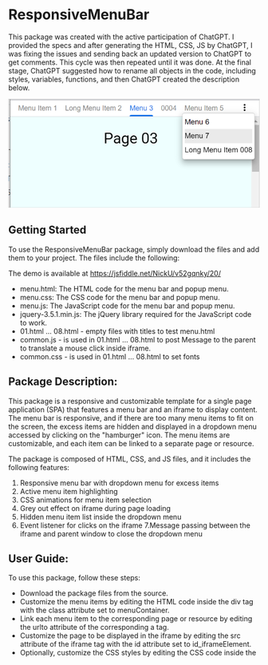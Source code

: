 # ResponsiveMenuBar

This package was created with the active participation of ChatGPT. I provided the specs and after generating the HTML, CSS, JS by ChatGPT, I was fixing the issues and sending back an updated version to ChatGPT to get comments. This cycle was then repeated until it was done. At the final stage, ChatGPT suggested how to rename all objects in the code, including styles, variables, functions, and then ChatGPT created the description below. 


![The menu.html in the browser](https://github.com/uspnick/ResponsiveMenuBar/blob/main/menu.html.png?raw=true)

## Getting Started

To use the ResponsiveMenuBar package, simply download the files and add them to your project. The files include the following:

The demo is available at https://jsfiddle.net/NickU/v52gqnky/20/

* menu.html: The HTML code for the menu bar and popup menu.
* menu.css: The CSS code for the menu bar and popup menu.
* menu.js: The JavaScript code for the menu bar and popup menu.
* jquery-3.5.1.min.js: The jQuery library required for the JavaScript code to work.
* 01.html ... 08.html  - empty files with titles to test menu.html
* common.js - is used in 01.html ... 08.html to post Message to the parent to translate a mouse click inside iframe.
* common.css - is used in 01.html ... 08.html to set fonts



## Package Description:

This package is a responsive and customizable template for a single page application (SPA) that features a menu bar and an iframe to display content. The menu bar is responsive, and if there are too many menu items to fit on the screen, the excess items are hidden and displayed in a dropdown menu accessed by clicking on the "hamburger" icon. The menu items are customizable, and each item can be linked to a separate page or resource.

The package is composed of HTML, CSS, and JS files, and it includes the following features:

1. Responsive menu bar with dropdown menu for excess items
2. Active menu item highlighting
3. CSS animations for menu item selection
4. Grey out effect on iframe during page loading
5. Hidden menu item list inside the dropdown menu
6. Event listener for clicks on the iframe
7.Message passing between the iframe and parent window to close the dropdown menu

## User Guide:

To use this package, follow these steps:

* Download the package files from the source.
* Customize the menu items by editing the HTML code inside the div tag with the class attribute set to menuContainer.
* Link each menu item to the corresponding page or resource by editing the urlto attribute of the corresponding a tag.
* Customize the page to be displayed in the iframe by editing the src attribute of the iframe tag with the id attribute set to id_iframeElement.
* Optionally, customize the CSS styles by editing the CSS code inside the <style> tag in the head of the HTML file.
* Optionally, customize the JS functions by editing the JS code in the corresponding .js files.
* Host the HTML file and the associated files on a web server or locally on a computer, and access the HTML file in a web browser.

To add new menu items, follow these steps:

* Add a new a tag inside the div tag with the class attribute set to menuContainer.
* Set the href attribute of the new a tag to # to prevent the browser from navigating to a new page.
* Set the urlto attribute of the new a tag to the URL or resource to be linked to the new menu item.* 
* Set the text content of the new a tag to the label to be displayed for the new menu item.
* Optionally, customize the CSS styles of the new menu item by editing the CSS code inside the <style> tag in the head of the HTML file.
* To remove menu items, simply delete the corresponding a tag from the div tag with the class attribute set to menuContainer.
* To customize the styles, edit the CSS code inside the <style> tag in the head of the HTML file. You can change the font family, font size, background color, and other visual aspects of the menu bar and the iframe.
* To customize the JS functions, edit the JS code in the corresponding .js files. You can add new functionality, modify existing functionality, or remove functionality as needed.

Overall, this package provides a flexible and customizable template for a single page application with a menu bar and an iframe to display content. It can be easily customized to fit different use cases and requirements.


## Customization.

The ResponsiveMenuBar package is highly customizable. You can change the colors, fonts, and other styles in the CSS code to match your website's design. You can also add or remove links from the menu bar by editing the HTML code.

If you want to modify the JavaScript code, make sure to have a good understanding of JavaScript before doing so. The code is heavily commented, but it can be complex for beginners.


## Contributing.

If you find any issues or have suggestions for improvement, feel free to create an issue or pull request on GitHub. Contributions are always welcome!


## License. 

The ResponsiveMenuBar package is released under the MIT License. Feel free to use it in your projects, commercial or non-commercial. Attribution is not required, but appreciated.

